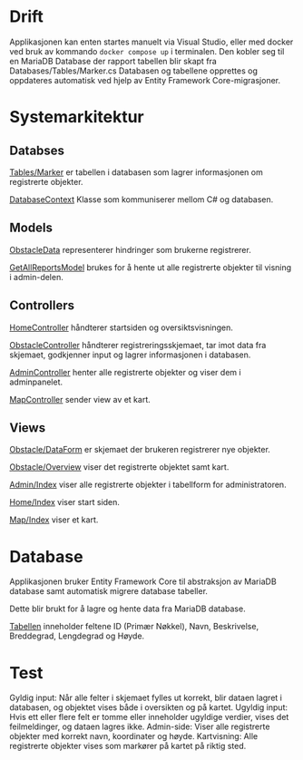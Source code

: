 # Drift

Applikasjonen kan enten startes manuelt via Visual Studio, eller med docker ved bruk av kommando `docker compose up` i terminalen.
Den kobler seg til en MariaDB Database der rapport tabellen blir skapt fra Databases/Tables/Marker.cs
Databasen og tabellene opprettes og oppdateres automatisk ved hjelp av Entity Framework Core-migrasjoner.

# Systemarkitektur

## Databses

[Tables/Marker](https://github.com/melon095/IS_202_GRUPPE_6_OPPGAVE_1/blob/main/Databases/Tables/Marker.cs) er tabellen i databasen som lagrer informasjonen om registrerte objekter.

[DatabaseContext](https://github.com/melon095/IS_202_GRUPPE_6_OPPGAVE_1/blob/main/Databases/DatabaseContext.cs) Klasse som kommuniserer mellom C# og databasen.

## Models

[ObstacleData](https://github.com/melon095/IS_202_GRUPPE_6_OPPGAVE_1/blob/main/Models/ObstacleData.cs) representerer hindringer som brukerne registrerer.

[GetAllReportsModel](https://github.com/melon095/IS_202_GRUPPE_6_OPPGAVE_1/blob/main/Models/GetAllReportsModel.cs) brukes for å hente ut alle registrerte objekter til visning i admin-delen.

## Controllers

[HomeController](https://github.com/melon095/IS_202_GRUPPE_6_OPPGAVE_1/blob/main/Controllers/HomeController.cs) håndterer startsiden og oversiktsvisningen.

[ObstacleController](https://github.com/melon095/IS_202_GRUPPE_6_OPPGAVE_1/blob/main/Controllers/ObstacleController.cs) håndterer registreringsskjemaet, tar imot data fra skjemaet, godkjenner input og lagrer informasjonen i databasen.

[AdminController](https://github.com/melon095/IS_202_GRUPPE_6_OPPGAVE_1/blob/main/Controllers/AdminController.cs) henter alle registrerte objekter og viser dem i adminpanelet.

[MapController](https://github.com/melon095/IS_202_GRUPPE_6_OPPGAVE_1/blob/main/Controllers/MapController.cs) sender view av et kart.

## Views

[Obstacle/DataForm](https://github.com/melon095/IS_202_GRUPPE_6_OPPGAVE_1/blob/main/Views/Obstacle/DataForm.cshtml) er skjemaet der brukeren registrerer nye objekter.

[Obstacle/Overview](https://github.com/melon095/IS_202_GRUPPE_6_OPPGAVE_1/blob/main/Views/Obstacle/Overview.cshtml) viser det registrerte objektet samt kart.

[Admin/Index](https://github.com/melon095/IS_202_GRUPPE_6_OPPGAVE_1/blob/main/Views/Admin/Index.cshtml) viser alle registrerte objekter i tabellform for administratoren.

[Home/Index](https://github.com/melon095/IS_202_GRUPPE_6_OPPGAVE_1/blob/main/Views/Home/Index.cshtml) viser start siden.

[Map/Index](https://github.com/melon095/IS_202_GRUPPE_6_OPPGAVE_1/blob/main/Views/Map/Index.cshtml) viser et kart.

# Database

Applikasjonen bruker Entity Framework Core til abstraksjon av MariaDB database samt automatisk migrere database tabeller.

Dette blir brukt for å lagre og hente data fra MariaDB database.

[Tabellen](https://github.com/melon095/IS_202_GRUPPE_6_OPPGAVE_1/blob/main/Databases/Tables/Marker.cs) inneholder feltene ID (Primær Nøkkel), Navn, Beskrivelse, Breddegrad, Lengdegrad og Høyde.

# Test

Gyldig input: Når alle felter i skjemaet fylles ut korrekt, blir dataen lagret i databasen, og objektet vises både i oversikten og på kartet.
Ugyldig input: Hvis ett eller flere felt er tomme eller inneholder ugyldige verdier, vises det feilmeldinger, og dataen lagres ikke.
Admin-side: Viser alle registrerte objekter med korrekt navn, koordinater og høyde.
Kartvisning: Alle registrerte objekter vises som markører på kartet på riktig sted.

